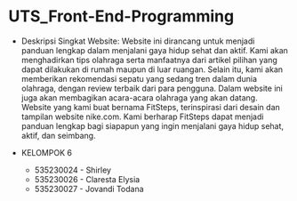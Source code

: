 # UTS_Front-End-Programming

- Deskripsi Singkat Website:
  Website ini dirancang untuk menjadi panduan lengkap dalam menjalani gaya hidup sehat dan aktif. Kami akan menghadirkan tips olahraga serta manfaatnya dari artikel pilihan yang dapat dilakukan di rumah maupun di luar ruangan. Selain itu, kami akan memberikan rekomendasi sepatu yang sedang tren dalam dunia olahraga, dengan review terbaik dari para pengguna. Dalam website ini juga akan membagikan acara-acara olahraga yang akan datang.
  Website yang kami buat bernama FitSteps, terinspirasi dari desain dan tampilan website nike.com. Kami berharap FitSteps dapat menjadi panduan lengkap bagi siapapun yang ingin menjalani gaya hidup sehat, aktif, dan seimbang.

- KELOMPOK 6
  - 535230024 - Shirley
  - 535230026 - Claresta Elysia
  - 535230027 - Jovandi Todana
